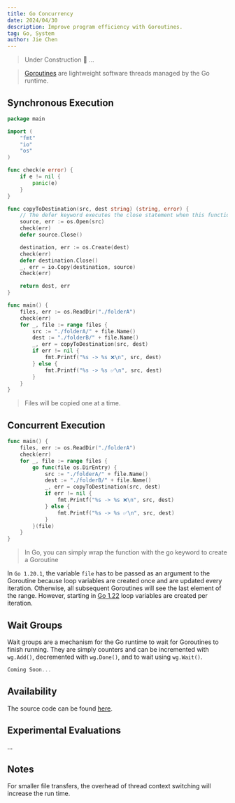 ```yaml
---
title: Go Concurrency
date: 2024/04/30
description: Improve program efficiency with Goroutines.
tag: Go, System
author: Jie Chen
---
```


> Under Construction 🚧 ...

> [Goroutines](https://go.dev/tour/concurrency/1) are lightweight software threads managed by the Go runtime. 

## Synchronous Execution
```go
package main

import (
	"fmt"
	"io"
	"os"
)

func check(e error) {
	if e != nil {
		panic(e)
	}
}

func copyToDestination(src, dest string) (string, error) {
	// The defer keyword executes the close statement when this function returns
	source, err := os.Open(src)
	check(err)
	defer source.Close()

	destination, err := os.Create(dest)
	check(err)
	defer destination.Close()
	_, err = io.Copy(destination, source)
	check(err)

	return dest, err
}

func main() {
	files, err := os.ReadDir("./folderA")
	check(err)
	for _, file := range files {
		src := "./folderA/" + file.Name()
		dest := "./folderB/" + file.Name()
		_, err = copyToDestination(src, dest)
		if err != nil {
			fmt.Printf("%s -> %s ❌\n", src, dest)
		} else {
			fmt.Printf("%s -> %s ✅\n", src, dest)
		}
	}
}
```

> Files will be copied one at a time.

## Concurrent Execution

```go
func main() {
	files, err := os.ReadDir("./folderA")
	check(err)
	for _, file := range files {
		go func(file os.DirEntry) {
			src := "./folderA/" + file.Name()
			dest := "./folderB/" + file.Name()
			_, err = copyToDestination(src, dest)
			if err != nil {
				fmt.Printf("%s -> %s ❌\n", src, dest)
			} else {
				fmt.Printf("%s -> %s ✅\n", src, dest)
			}
		}(file)
	}
}
```

> In Go, you can simply wrap the function with the go keyword to create a Goroutine

In `Go 1.20.1`, the variable `file` has to be passed as an argument to the Goroutine because loop variables are created once and are updated every iteration. Otherwise, all subsequent Goroutines will see the last element of the range. However, starting in [Go 1.22](https://go.dev/blog/loopvar-preview) loop variables are created per iteration.

## Wait Groups

Wait groups are a mechanism for the Go runtime to wait for Goroutines to finish running. They are simply counters and can be incremented with `wg.Add()`, decremented with `wg.Done()`, and to wait using `wg.Wait()`.

```go
Coming Soon...
```

## Availability

The source code can be found [here](https://example.com).

## Experimental Evaluations

...

## Notes

For smaller file transfers, the overhead of thread context switching will increase the run time.